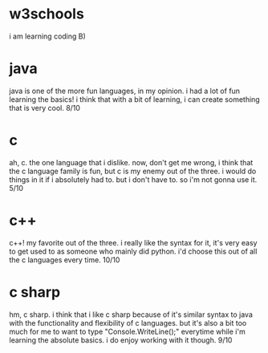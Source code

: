 # w3schools
i am learning coding B)

# java
java is one of the more fun languages, in my opinion. i had a lot of fun learning the basics! i think that with a bit of learning, i can create something that is very cool.
8/10

# c
ah, c. the one language that i dislike. now, don't get me wrong, i think that the c language family is fun, but c is my enemy out of the three. i would do things in it if i absolutely had to. but i don't have to. so i'm not gonna use it.
5/10

# c++ 
c++! my favorite out of the three. i really like the syntax for it, it's very easy to get used to as someone who mainly did python. i'd choose this out of all the c languages every time.
10/10

# c sharp
hm, c sharp. i think that i like c sharp because of it's similar syntax to java with the functionality and flexibility of c languages. but it's also a bit too much for me to want to type "Console.WriteLine();" everytime while i'm learning the absolute basics. i do enjoy working with it though.
9/10
